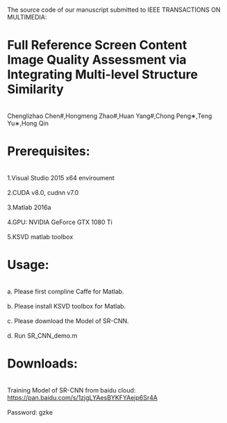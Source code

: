 <br>The source code of our manuscript submitted to IEEE TRANSACTIONS ON MULTIMEDIA:<br>

Full Reference Screen Content Image Quality Assessment via Integrating Multi-level Structure Similarity
==============

<br>Chenglizhao Chen#,Hongmeng Zhao#,Huan Yang#,Chong Peng∗,Teng Yu∗,Hong Qin<br>

Prerequisites:
==============
<br>1.Visual Studio 2015 x64 enviroument<br>
<br>2.CUDA v8.0, cudnn v7.0<br>
<br>3.Matlab 2016a<br>
<br>4.GPU: NVIDIA GeForce GTX 1080 Ti<br>
<br>5.KSVD matlab toolbox<br>

Usage:
==============
<br>a. Please first compline Caffe for Matlab.<br>
<br>b. Please install KSVD toolbox for Matlab.<br>
<br>c. Please download the Model of SR-CNN.<br>
<br>d. Run SR_CNN_demo.m<br>

Downloads:
==============
<br>Training Model of SR-CNN from baidu cloud: https://pan.baidu.com/s/1zjgLYAesBYKFYAejp6Sr4A<br>
<br>Password: gzke <br>

